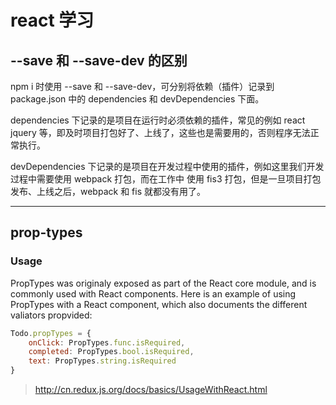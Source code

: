 # react 学习

## --save 和 --save-dev 的区别

npm i 时使用 --save 和 --save-dev，可分别将依赖（插件）记录到 package.json 中的 dependencies 和 devDependencies 下面。

dependencies 下记录的是项目在运行时必须依赖的插件，常见的例如 react jquery 等，即及时项目打包好了、上线了，这些也是需要用的，否则程序无法正常执行。

devDependencies 下记录的是项目在开发过程中使用的插件，例如这里我们开发过程中需要使用 webpack 打包，而在工作中 使用 fis3 打包，但是一旦项目打包发布、上线之后，webpack 和 fis 就都没有用了。

----

## prop-types

### Usage

PropTypes was originaly exposed as part of the React core module, and is commonly used with React components. Here is an example of using PropTypes with a React component, which also documents the different valiators propvided:

```javascript
Todo.propTypes = {
    onClick: PropTypes.func.isRequired,
    completed: PropTypes.bool.isRequired,
    text: PropTypes.string.isRequired
}
```

> <http://cn.redux.js.org/docs/basics/UsageWithReact.html>